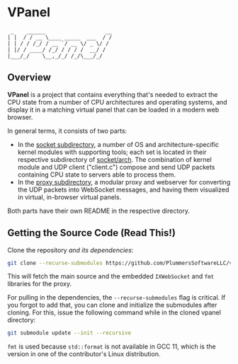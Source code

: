 # VPanel

```text
 _    ______                   __
| |  / / __ \____ _____  ___  / /
| | / / /_/ / __ `/ __ \/ _ \/ /
| |/ / ____/ /_/ / / / /  __/ /
|___/_/    \__,_/_/ /_/\___/_/
```

## Overview

**VPanel** is a project that contains everything that's needed to extract the CPU state from a number of CPU architectures and operating systems, and display it in a matching virtual panel that can be loaded in a modern web browser.

In general terms, it consists of two parts:

- In the [socket subdirectory](./socket/), a number of OS and architecture-specific kernel modules with supporting tools; each set is located in their respective subdirectory of [socket/arch](./socket/arch/). The combination of kernel module and UDP client ("client.c") compose and send UDP packets containing CPU state to servers able to process them.
- In the [proxy subdirectory](./proxy/), a modular proxy and webserver for converting the UDP packets into WebSocket messages, and having them visualized in virtual, in-browser virtual panels.

Both parts have their own README in the respective directory.

## Getting the Source Code (Read This!)

Clone the repository *and its dependencies*:

```bash
git clone --recurse-submodules https://github.com/PlummersSoftwareLLC/vpanel.git
```

This will fetch the main source and the embedded `IXWebSocket` and `fmt` libraries for the proxy.

For pulling in the dependencies, the `--recurse-submodules` flag is critical. If you forgot to add that, you can clone and initialize the submodules after cloning. For this, issue the following command while in the cloned vpanel directory:

```bash
git submodule update --init --recursive
```

`fmt` is used because `std::format` is not available in GCC 11, which is the version in one of the contributor's Linux distribution.
